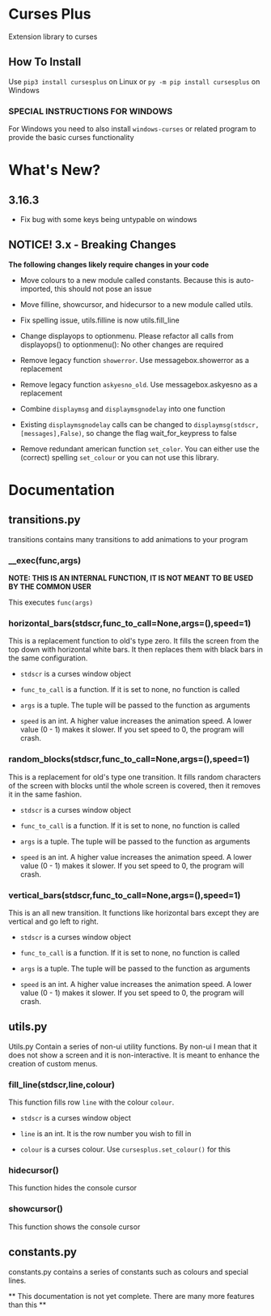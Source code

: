 # Curses Plus
Extension library to curses

## How To Install
Use ```pip3 install cursesplus```
on Linux or ```py -m pip install cursesplus```
on Windows

### SPECIAL INSTRUCTIONS FOR WINDOWS

For Windows you need to also install ```windows-curses``` or related program
to provide the basic curses functionality

# What's New?

## 3.16.3

- Fix bug with some keys being untypable on windows

## NOTICE! 3.x - Breaking Changes

**The following changes likely require changes in your code**

- Move colours to a new module called constants. Because this is auto-imported, this should not pose an issue

- Move filline, showcursor, and hidecursor to a new module called utils.

- Fix spelling issue, utils.filline is now utils.fill_line

- Change displayops to optionmenu. Please refactor all calls from displayops() to optionmenu(): No other changes are required

- Remove legacy function `showerror`. Use messagebox.showerror as a replacement

- Remove legacy function `askyesno_old`. Use messagebox.askyesno as a replacement

- Combine `displaymsg` and `displaymsgnodelay` into one function

- Existing `displaymsgnodelay` calls can be changed to `displaymsg(stdscr,[messages],False)`, so change the flag wait_for_keypress to false

- Remove redundant american function `set_color`. You can either use the (correct) spelling `set_colour` or you can not use this library.


# Documentation

## transitions.py

transitions contains many transitions to add animations to your program

### __exec(func,args)

**NOTE: THIS IS AN INTERNAL FUNCTION, IT IS NOT MEANT TO BE USED BY THE COMMON USER**

This executes `func(args)`

### horizontal_bars(stdscr,func_to_call=None,args=(),speed=1)

This is a replacement function to old's type zero. It fills the screen from the top down with horizontal white bars. It then replaces them with black bars in the same configuration.

- `stdscr` is a curses window object

- `func_to_call` is a function. If it is set to none, no function is called

- `args` is a tuple. The tuple will be passed to the function as arguments

- `speed` is an int. A higher value increases the animation speed. A lower value (0 - 1) makes it slower. If you set speed to 0, the program will crash.

### random_blocks(stdscr,func_to_call=None,args=(),speed=1)

This is a replacement for old's type one transition. It fills random characters of the screen with blocks until the whole screen is covered, then it removes it in the same fashion.

- `stdscr` is a curses window object

- `func_to_call` is a function. If it is set to none, no function is called

- `args` is a tuple. The tuple will be passed to the function as arguments

- `speed` is an int. A higher value increases the animation speed. A lower value (0 - 1) makes it slower. If you set speed to 0, the program will crash.

### vertical_bars(stdscr,func_to_call=None,args=(),speed=1)

This is an all new transition. It functions like horizontal bars except they are vertical and go left to right.

- `stdscr` is a curses window object

- `func_to_call` is a function. If it is set to none, no function is called

- `args` is a tuple. The tuple will be passed to the function as arguments

- `speed` is an int. A higher value increases the animation speed. A lower value (0 - 1) makes it slower. If you set speed to 0, the program will crash.

## utils.py

Utils.py Contain a series of non-ui utility functions. By non-ui I mean that it does not show a screen and it is non-interactive. It is meant to enhance the creation of custom menus.

### fill_line(stdscr,line,colour)

This function fills row `line` with the colour `colour`.

- `stdscr` is a curses window object

- `line` is an int. It is the row number you wish to fill in

- `colour` is a curses colour. Use `cursesplus.set_colour()` for this

### hidecursor()

This function hides the console cursor

### showcursor()

This function shows the console cursor

## constants.py

constants.py contains a series of constants such as colours and special lines.

** This documentation is not yet complete. There are many more features than this **